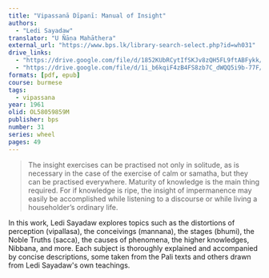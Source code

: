 ```yaml
---
title: "Vipassanā Dīpanī: Manual of Insight"
authors:
  - "Ledi Sayadaw"
translator: "U Ñāṇa Mahāthera"
external_url: "https://www.bps.lk/library-search-select.php?id=wh031"
drive_links:
  - "https://drive.google.com/file/d/1852KUbRCytIfSKJv8zQH5FL9ftABFykk/view?usp=sharing"
  - "https://drive.google.com/file/d/1i_b6kqiF4zB4FS8zb7C_dWQQ5i9b-77F/view?usp=drive_link"
formats: [pdf, epub]
course: burmese
tags:
  - vipassana
year: 1961
olid: OL58059859M
publisher: bps
number: 31
series: wheel 
pages: 49
---
```


> The insight exercises can be practised not only in solitude,
as is necessary in the case of the exercise of calm or samatha, but they can be practised everywhere. Maturity of
knowledge is the main thing required. For if knowledge is
ripe, the insight of impermanence may easily be
accomplished while listening to a discourse or while living a
householder’s ordinary life.

In this work, Ledi Sayadaw explores topics such as the distortions of perception (vipallasa), the conceivings (mannana), the stages (bhumi), the Noble Truths (sacca), the causes of phenomena, the higher knowledges, Nibbana, and more. Each subject is thoroughly explained and accompanied by concise descriptions, some taken from the Pali texts and others drawn from Ledi Sayadaw's own teachings.